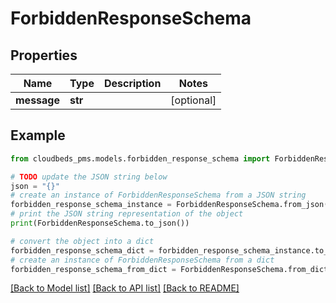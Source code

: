 # ForbiddenResponseSchema


## Properties

Name | Type | Description | Notes
------------ | ------------- | ------------- | -------------
**message** | **str** |  | [optional] 

## Example

```python
from cloudbeds_pms.models.forbidden_response_schema import ForbiddenResponseSchema

# TODO update the JSON string below
json = "{}"
# create an instance of ForbiddenResponseSchema from a JSON string
forbidden_response_schema_instance = ForbiddenResponseSchema.from_json(json)
# print the JSON string representation of the object
print(ForbiddenResponseSchema.to_json())

# convert the object into a dict
forbidden_response_schema_dict = forbidden_response_schema_instance.to_dict()
# create an instance of ForbiddenResponseSchema from a dict
forbidden_response_schema_from_dict = ForbiddenResponseSchema.from_dict(forbidden_response_schema_dict)
```
[[Back to Model list]](../README.md#documentation-for-models) [[Back to API list]](../README.md#documentation-for-api-endpoints) [[Back to README]](../README.md)


